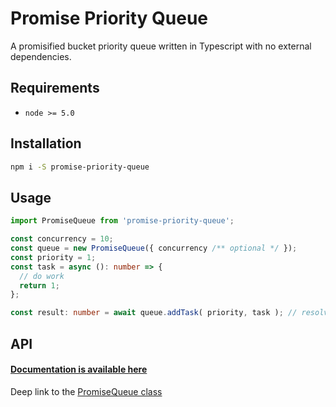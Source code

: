 # Promise Priority Queue

A promisified bucket priority queue written in Typescript with no external dependencies. 

## Requirements

* `node >= 5.0`

## Installation

```bash
npm i -S promise-priority-queue
```

## Usage

```typescript
import PromiseQueue from 'promise-priority-queue';

const concurrency = 10;
const queue = new PromiseQueue({ concurrency /** optional */ });
const priority = 1;
const task = async (): number => {
  // do work
  return 1;
};

const result: number = await queue.addTask( priority, task ); // resolves with the task result
```


## API

#### [Documentation is available here](https://jorgenkg.github.io/promise-priority-queue/)

Deep link to the [PromiseQueue class](https://jorgenkg.github.io/promise-priority-queue/classes/lib_PromiseQueue.PromiseQueue.html)

